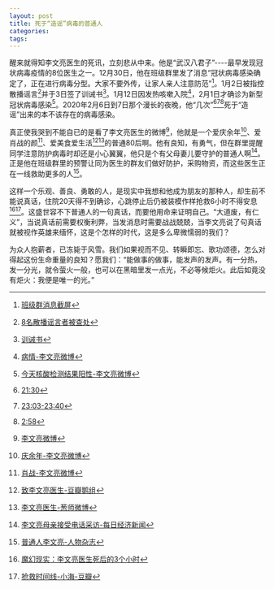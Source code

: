 ```yaml
---
layout: post
title: 死于“造谣”病毒的普通人
categories: 
tags:
---
```


醒来就得知李文亮医生的死讯，立刻悲从中来。他是“武汉八君子”----最早发现冠状病毒疫情的8位医生之一。12月30日，他在班级群里发了消息“冠状病毒感染确定了，正在进行病毒分型。大家不要外传，让家人亲人注意防范”[^1]。1月2日被指控散播谣言[^2]并于3日签了训诫书[^3]。1月12日因发热咳嗽入院[^4]，2月1日才确诊为新型冠状病毒感染[^5]。2020年2月6日到7日那个漫长的夜晚，他“几次”[^6][^7][^8]死于“造谣”出来的本不该存在的病毒感染。

真正使我哭到不能自已的是看了李文亮医生的微博[^9]，他就是一个爱庆余年[^10]、爱肖战的颜[^11]、爱美食爱生活[^12][^13]的普通80后啊。他有良知，有勇气，但在群里提醒同学注意防护病毒时却还是小心翼翼，他只是个有父母妻儿要守护的普通人啊[^14]。正是他在班级群里的预警让同为医生的群友们做好防护，采购物资，而这些医生正在一线救助更多的人[^15]。

这样一个乐观、善良、勇敢的人，是现实中我想和他成为朋友的那种人，却生前不能说真话，住院20天得不到确诊，心跳停止后仍被装模作样抢救6小时不得安息[^16][^17]。这盛世容不下普通人的一句真话，而要他用命来证明自己。“大道废，有仁义”，当说真话前需要权衡利弊，当发消息时需要战战兢兢，当李文亮说了句真话就被视作英雄来缅怀，这是个怎样的时代，这是多么卑微懦弱的我们？

为众人抱薪者，已冻毙于风雪。我们如果视而不见、转瞬即忘、歌功颂德，怎么对得起这份生命重量的良知？愿我们：“能做事的做事，能发声的发声。有一分热，发一分光，就令萤火一般，也可以在黑暗里发一点光，不必等候炬火。此后如竟没有炬火：我便是唯一的光。”

[^1]: [班级群消息截屏](/images/2020/02/20191230_wechat_warning.jpg)
[^2]: [8名散播谣言者被查处](/images/2020/02/20200102_rumor.jpg)
[^3]: [训诫书](/images/2020/02/20200102_xunjieshu.jpg)
[^4]: [病情-李文亮微博](/images/2020/02/20200131_weibo_disease_dev.png)
[^5]: [今天核酸检测结果阳性-李文亮微博](/images/2020/02/20200201_confirmation.png)
[^6]: [21:30](/images/2020/02/20200206_death2130.jpg)
[^7]: [23:03-23:40](/images/2020/02/20200206_death2303.jpg)
[^8]: [2:58](/images/2020/02/20200207_death0258.png)
[^9]: [李文亮微博](https://www.weibo.com/u/1139098205)
[^10]: [庆余年-李文亮微博](/images/2020/02/20200107_weibo_qingyunian.png)
[^11]: [肖战-李文亮微博](/images/2020/02/20191125_weibo_xiaozhan.png)
[^12]: [致李文亮医生-豆瓣鹅组](/images/2020/02/20200206_douban_zhiliwenliang.png)
[^13]: [李文亮医生-葱师微博](/images/2020/02/20200206_weibo_congshi.png)
[^14]: [李文亮母亲接受电话采访-每日经济新闻](/images/2020/02/20200207_liwenliang_mother.jpg)
[^15]: [普通人李文亮-人物杂志](https://mp.weixin.qq.com/s/I1J3wCbfbMP7AecP1_Ie2A)
[^16]: [魔幻现实：李文亮医生死后的3个小时](https://api.gzqwkj.com/collection/share/content?data=0000AO7Y&from=groupmessage&isappinstalled=0)
[^17]: [抢救时间线-小海-豆瓣](/images/2020/02/20200207_douban_xiaohai.jpg)